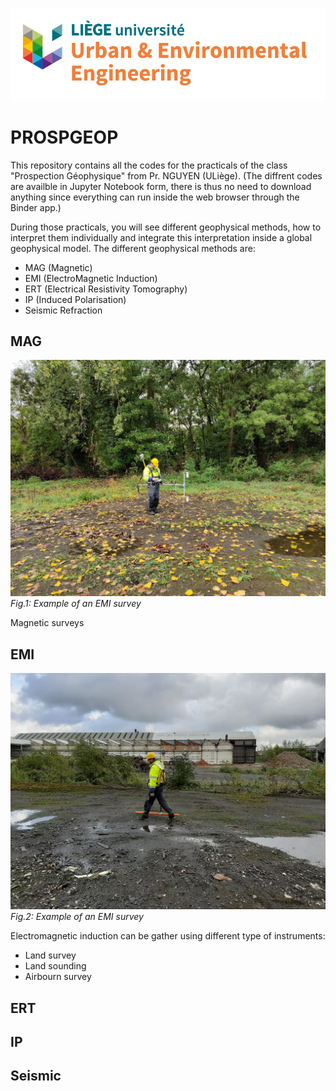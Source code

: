 ![UEE Logo](./pictures/UEE.png)
# PROSPGEOP
This repository contains all the codes for the practicals of the class "Prospection Géophysique" from Pr. NGUYEN (ULiège). (The diffrent codes are availble in Jupyter Notebook form, there is thus no need to download anything since everything can run inside the web browser through the Binder app.)

During those practicals, you will see different geophysical methods, how to interpret them individually and integrate this interpretation inside a global geophysical model. The different geophysical methods are:
- MAG (Magnetic)
- EMI (ElectroMagnetic Induction)
- ERT (Electrical Resistivity Tomography)
- IP (Induced Polarisation)
- Seismic Refraction

## MAG
![EMI](./pictures/MAG_measurements.jpg)
*Fig.1: Example of an EMI survey*

Magnetic surveys 

## EMI
![EMI](./pictures/EMI_measurements.jpg)
*Fig.2: Example of an EMI survey*

Electromagnetic induction can be gather using different type of instruments:
- Land survey
- Land sounding
- Airbourn survey

## ERT

## IP

## Seismic
